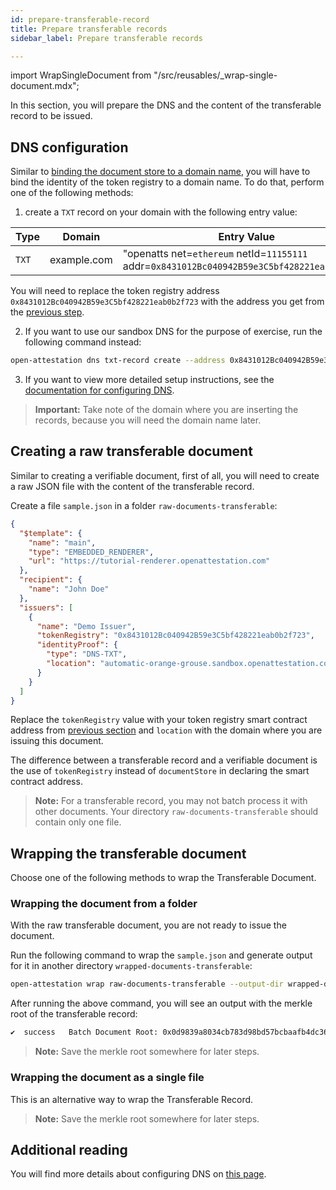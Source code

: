 ```yaml
---
id: prepare-transferable-record
title: Prepare transferable records
sidebar_label: Prepare transferable records

---
```

import WrapSingleDocument from "/src/reusables/_wrap-single-document.mdx";

In this section, you will prepare the DNS and the content of the transferable record to be issued.

## DNS configuration

Similar to [binding the document store to a domain name](/docs/ethereum-section/document-store), you will have to bind the identity of the token registry to a domain name. To do that, perform one of the following methods:

1. create a `TXT` record on your domain with the following entry value:

  | Type | Domain      | Entry Value                                                     |
  | ---- | ----------- | --------------------------------------------------------------- |
  |`TXT` | example.com | "openatts net=`ethereum` netId=`11155111` addr=`0x8431012Bc040942B59e3C5bf428221eab0b2f723`" |

  You will need to replace the token registry address `0x8431012Bc040942B59e3C5bf428221eab0b2f723` with the address you get from the [previous step](/docs/transferable-section/token-registry).

2. If you want to use our sandbox DNS for the purpose of exercise, run the following command instead:

  ```sh
  open-attestation dns txt-record create --address 0x8431012Bc040942B59e3C5bf428221eab0b2f723 --network-id 11155111
  ```


3. If you want to view more detailed setup instructions, see the <a href="/docs/guides-section/configure-dns" target="_blank">documentation for configuring DNS</a>.

>**Important:** Take note of the domain where you are inserting the records, because you will need the domain name later.

## Creating a raw transferable document

Similar to creating a verifiable document, first of all, you will need to create a raw JSON file with the content of the transferable record.

Create a file `sample.json` in a folder `raw-documents-transferable`:

```json
{
  "$template": {
    "name": "main",
    "type": "EMBEDDED_RENDERER",
    "url": "https://tutorial-renderer.openattestation.com"
  },
  "recipient": {
    "name": "John Doe"
  },
  "issuers": [
    {
      "name": "Demo Issuer",
      "tokenRegistry": "0x8431012Bc040942B59e3C5bf428221eab0b2f723",
      "identityProof": {
        "type": "DNS-TXT",
        "location": "automatic-orange-grouse.sandbox.openattestation.com"
      }
    }
  ]
}
```

Replace the `tokenRegistry` value with your token registry smart contract address from [previous section](/docs/transferable-section/token-registry) and `location` with the domain where you are issuing this document.

The difference between a transferable record and a verifiable document is the use of `tokenRegistry` instead of `documentStore` in declaring the smart contract address.

>**Note:** For a transferable record, you may not batch process it with other documents. Your directory `raw-documents-transferable` should contain only one file.

## Wrapping the transferable document
Choose one of the following methods to wrap the Transferable Document.

### Wrapping the document from a folder

With the raw transferable document, you are not ready to issue the document. 

Run the following command to wrap the `sample.json` and generate output for it in another directory `wrapped-documents-transferable`:

```sh
open-attestation wrap raw-documents-transferable --output-dir wrapped-documents-transferable
```

After running the above command, you will see an output with the merkle root of the transferable record:

```txt
✔  success   Batch Document Root: 0x0d9839a8034cb783d98bd57bcbaafb4dc3614c4193d2edf8a655c1ec6635b7ea
```

>**Note:** Save the merkle root somewhere for later steps.

### Wrapping the document as a single file
This is an alternative way to wrap the Transferable Record.

<WrapSingleDocument />

<!-- Reuse the steps to wrap a single document -->

>**Note:** Save the merkle root somewhere for later steps.

## Additional reading
You will find more details about configuring DNS on [this page](/docs/ethereum-section/dns-proof).